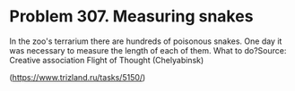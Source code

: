 # Problem 307. Measuring snakes

In the zoo's terrarium there are hundreds of poisonous snakes. One day it was necessary to measure the length of each of them. What to do?Source: Creative association Flight of Thought (Chelyabinsk)

(https://www.trizland.ru/tasks/5150/)
